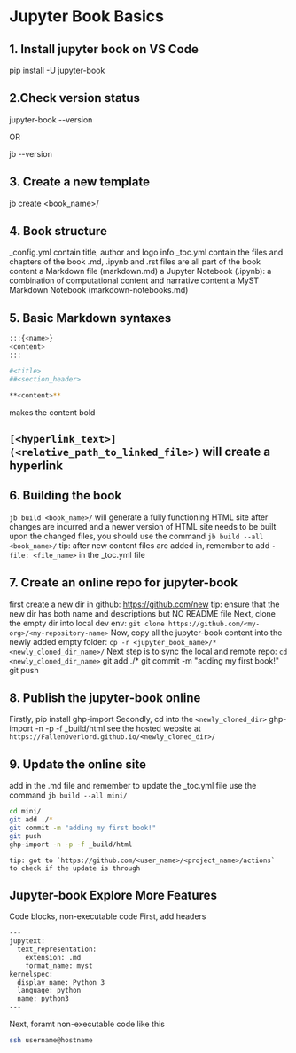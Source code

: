 # Jupyter Book Basics

## 1. Install jupyter book on VS Code
pip install -U jupyter-book

## 2.Check version status
jupyter-book --version

OR

jb --version

## 3. Create a new template
jb create <book_name>/

## 4. Book structure
_config.yml contain title, author and logo info
_toc.yml contain the files and chapters of the book
.md, .ipynb and .rst files are all part of the book content
a Markdown file (markdown.md)
a Jupyter Notebook (.ipynb): a combination of computational content and narrative content
a MyST Markdown Notebook (markdown-notebooks.md)

## 5. Basic Markdown syntaxes
```bash
:::{<name>}
<content>
:::

#<title>
##<section_header>
```

```bash
**<content>** 
```
makes the content bold

## `[<hyperlink_text>](<relative_path_to_linked_file>)` will create a hyperlink

## 6. Building the book
`jb build <book_name>/` will generate a fully functioning HTML site
after changes are incurred and a newer version of HTML site needs to 
be built upon the changed files, you should use the command `jb build --all <book_name>/`
tip: after new content files are added in, remember to add `- file: <file_name>` in
the _toc.yml file

## 7. Create an online repo for jupyter-book
first create a new dir in github: https://github.com/new
tip: ensure that the new dir has both name and descriptions but NO README file
Next, clone the empty dir into local dev env: `git clone https://github.com/<my-
org>/<my-repository-name>`
Now, copy all the jupyter-book content into the newly added empty folder:
`cp -r <jupyter_book_name>/* <newly_cloned_dir_name>/`
Next step is to sync the local and remote repo:
`cd <newly_cloned_dir_name>`
git add ./*
git commit -m "adding my first book!"
git push

## 8. Publish the jupyter-book online
Firstly, pip install ghp-import
Secondly, cd into the `<newly_cloned_dir>`
ghp-import -n -p -f _build/html
see the hosted website at `https://FallenOverlord.github.io/<newly_cloned_dir>/`

## 9. Update the online site
add in the .md file and remember to update the _toc.yml file
use the command `jb build --all mini/`
```bash
cd mini/
git add ./*
git commit -m "adding my first book!"
git push
ghp-import -n -p -f _build/html
```
```{tip}
tip: got to `https://github.com/<user_name>/<project_name>/actions`
to check if the update is through
```


## Jupyter-book Explore More Features

Code blocks, non-executable code
First, add headers

```bash
---
jupytext:
  text_representation:
    extension: .md
    format_name: myst
kernelspec:
  display_name: Python 3
  language: python
  name: python3
---
```


Next,  foramt non-executable code like this
```bash
ssh username@hostname
```


